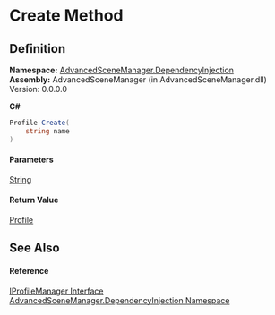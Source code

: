 # Create Method

## Definition

**Namespace:** [AdvancedSceneManager.DependencyInjection](N_AdvancedSceneManager_DependencyInjection.md)\
**Assembly:** AdvancedSceneManager (in AdvancedSceneManager.dll) Version: 0.0.0.0

**C#**

```c#
Profile Create(
	string name
)
```

#### Parameters

&#x20; [String](https://learn.microsoft.com/dotnet/api/system.string)&#x20;

#### Return Value

[Profile](T_AdvancedSceneManager_Models_Profile.md)

## See Also

#### Reference

[IProfileManager Interface](T_AdvancedSceneManager_DependencyInjection_IProfileManager.md)\
[AdvancedSceneManager.DependencyInjection Namespace](N_AdvancedSceneManager_DependencyInjection.md)

